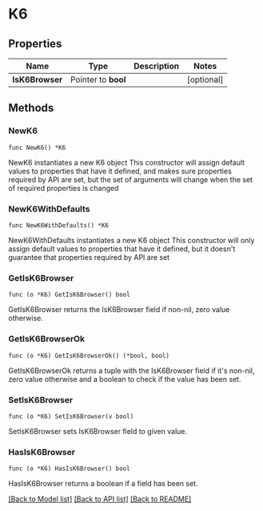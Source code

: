 # K6

## Properties

Name | Type | Description | Notes
------------ | ------------- | ------------- | -------------
**IsK6Browser** | Pointer to **bool** |  | [optional] 

## Methods

### NewK6

`func NewK6() *K6`

NewK6 instantiates a new K6 object
This constructor will assign default values to properties that have it defined,
and makes sure properties required by API are set, but the set of arguments
will change when the set of required properties is changed

### NewK6WithDefaults

`func NewK6WithDefaults() *K6`

NewK6WithDefaults instantiates a new K6 object
This constructor will only assign default values to properties that have it defined,
but it doesn't guarantee that properties required by API are set

### GetIsK6Browser

`func (o *K6) GetIsK6Browser() bool`

GetIsK6Browser returns the IsK6Browser field if non-nil, zero value otherwise.

### GetIsK6BrowserOk

`func (o *K6) GetIsK6BrowserOk() (*bool, bool)`

GetIsK6BrowserOk returns a tuple with the IsK6Browser field if it's non-nil, zero value otherwise
and a boolean to check if the value has been set.

### SetIsK6Browser

`func (o *K6) SetIsK6Browser(v bool)`

SetIsK6Browser sets IsK6Browser field to given value.

### HasIsK6Browser

`func (o *K6) HasIsK6Browser() bool`

HasIsK6Browser returns a boolean if a field has been set.


[[Back to Model list]](../README.md#documentation-for-models) [[Back to API list]](../README.md#documentation-for-api-endpoints) [[Back to README]](../README.md)


